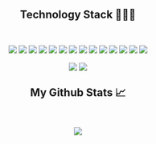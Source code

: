 <h2 align="center">Technology Stack 👨🏻‍💻</h2>

<br />

<!-- https://github.com/Ileriayo/markdown-badges -->

<p align="center">
    <img src="https://img.shields.io/badge/MongoDB-%234ea94b.svg?style=for-the-badge&logo=mongodb&logoColor=white" />
    <img src="https://img.shields.io/badge/express.js-%23404d59.svg?style=for-the-badge&logo=express&logoColor=%2361DAFB" />
    <img src="https://img.shields.io/badge/react-%2320232a.svg?style=for-the-badge&logo=react&logoColor=%2361DAFB"  />
    <img src="https://img.shields.io/badge/node.js-6DA55F?style=for-the-badge&logo=node.js&logoColor=white" />
    <img src="https://img.shields.io/badge/javascript-%23323330.svg?style=for-the-badge&logo=javascript&logoColor=%23F7DF1E" />
    <img src="https://img.shields.io/badge/html5-%23E34F26.svg?style=for-the-badge&logo=html5&logoColor=white" />
    <img src="https://img.shields.io/badge/css3-%231572B6.svg?style=for-the-badge&logo=css3&logoColor=white" >
    <img src="https://img.shields.io/badge/bootstrap-%23563D7C.svg?style=for-the-badge&logo=bootstrap&logoColor=white"  />
    <img src="https://img.shields.io/badge/mysql-%2300f.svg?style=for-the-badge&logo=mysql&logoColor=white"  />
    <img src="https://img.shields.io/badge/-GraphQL-E10098?style=for-the-badge&logo=graphql&logoColor=white"  />
    <img src="https://img.shields.io/badge/Sequelize-52B0E7?style=for-the-badge&logo=Sequelize&logoColor=white" >
    <img src="https://img.shields.io/badge/jquery-%230769AD.svg?style=for-the-badge&logo=jquery&logoColor=white"  />
    <img src="https://img.shields.io/badge/Insomnia-black?style=for-the-badge&logo=insomnia&logoColor=5849BE" />
    <img src="https://img.shields.io/badge/NPM-%23000000.svg?style=for-the-badge&logo=npm&logoColor=white" />
</p>

<p align = "center">
<a href="https://www.linkedin.com/in/jonathan-prill-49423672/" target="blank"><img align="center" src="https://img.shields.io/badge/linkedin-%230077B5.svg?style=for-the-badge&logo=linkedin&logoColor=white"/></a>
<a href="mailto:jonathantprill@gmail.com" target="blank"><img align="center" src="https://img.shields.io/badge/Gmail-D14836?style=for-the-badge&logo=gmail&logoColor=white" /></a>
</p>


<h2 align="center">My Github Stats 📈</h2>

<br>

<!-- <p align = "center">
  <img  src = "https://github-readme-stats.vercel.app/api?username=jonathanprill&show_icons=true&theme=radical&line_height=24">
  <img src = "https://github-readme-stats.vercel.app/api/top-langs/?username=jonathanprill&hide=html,java,shaderlab,kotlin,hlsl&theme=radical">
</p> -->

<p align = "center">
 <img src="https://activity-graph.herokuapp.com/graph?username=jonathanprill&theme=redical">
</p> 

<!-- <p align = "center">
  <img align="center" src="https://github-readme-stats.vercel.app/api?username=jonathanprill&hide=stars,contribs&bg_color=30,00F0FF,7AE286&title_color=131313&text_color=131313" />
  <img align="center" src="https://github-readme-stats.vercel.app/api/top-langs/?username=jonathanprill&layout=compact&hide=Handlebars&bg_color=30,7AE286,00F0FF&title_color=131313&text_color=131313" />
</p>  -->
